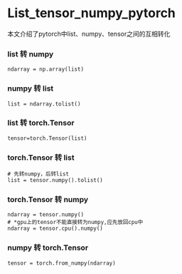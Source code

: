 # List_tensor_numpy_pytorch

本文介绍了pytorch中list、numpy、tensor之间的互相转化
<!--more-->
### list 转 numpy
~~~
ndarray = np.array(list)
~~~
### numpy 转 list
~~~
list = ndarray.tolist()
~~~
### list 转 torch.Tensor
~~~
tensor=torch.Tensor(list)
~~~
### torch.Tensor 转 list
~~~
# 先转numpy，后转list
list = tensor.numpy().tolist()
~~~
### torch.Tensor 转 numpy
~~~
ndarray = tensor.numpy()
# *gpu上的tensor不能直接转为numpy,应先放回cpu中
ndarray = tensor.cpu().numpy()
~~~
### numpy 转 torch.Tensor
~~~
tensor = torch.from_numpy(ndarray) 
~~~
